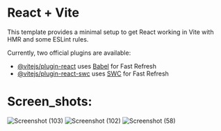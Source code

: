 # React + Vite

This template provides a minimal setup to get React working in Vite with HMR and some ESLint rules.

Currently, two official plugins are available:

- [@vitejs/plugin-react](https://github.com/vitejs/vite-plugin-react/blob/main/packages/plugin-react/README.md) uses [Babel](https://babeljs.io/) for Fast Refresh
- [@vitejs/plugin-react-swc](https://github.com/vitejs/vite-plugin-react-swc) uses [SWC](https://swc.rs/) for Fast Refresh

# Screen_shots:

![Screenshot (103)](https://github.com/user-attachments/assets/aa1db04a-8b31-424a-ba6a-a68ac9e6d883)
![Screenshot (102)](https://github.com/user-attachments/assets/9eee0430-70bb-4e6a-9c4b-72dbf2fca155)
![Screenshot (58)](https://github.com/user-attachments/assets/48124c5d-b1c2-468c-bd79-34afe9d62c1a)
